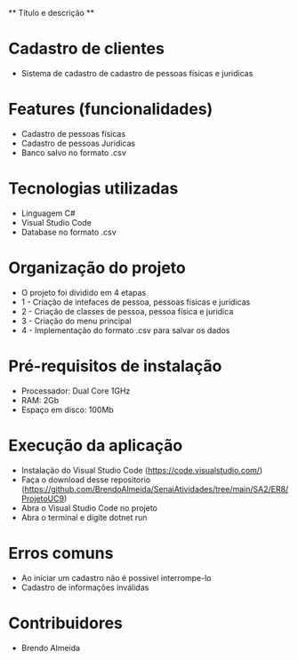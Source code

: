 ** Título e descrição **

# Cadastro de clientes
* Sistema de cadastro de cadastro de pessoas físicas e juridicas

# Features (funcionalidades)
* Cadastro de pessoas físicas
* Cadastro de pessoas Juridicas
* Banco salvo no formato .csv

# Tecnologias utilizadas
* Linguagem C#
* Visual Studio Code
* Database no formato .csv

# Organização do projeto
* O projeto foi dividido em 4 etapas
* 1 - Criação de intefaces de pessoa, pessoas físicas e juridicas
* 2 - Criação de classes de pessoa, pessoa física e juridica
* 3 - Criação do menu principal
* 4 - Implementação do formato .csv para salvar os dados

# Pré-requisitos de instalação
* Processador: Dual Core 1GHz
* RAM: 2Gb
* Espaço em disco: 100Mb

# Execução da aplicação
* Instalação do Visual Studio Code (https://code.visualstudio.com/)
* Faça o download desse repositorio (https://github.com/BrendoAlmeida/SenaiAtividades/tree/main/SA2/ER8/ProjetoUC9)
* Abra o Visual Studio Code no projeto
* Abra o terminal e digite dotnet run

# Erros comuns
* Ao iníciar um cadastro não é possivel interrompe-lo
* Cadastro de informações inválidas

# Contribuidores
* Brendo Almeida
